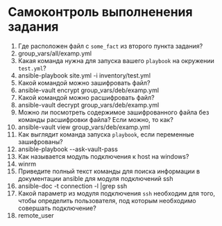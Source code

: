 # Самоконтроль выполненения задания

1. Где расположен файл с `some_fact` из второго пункта задания?
1. group_vars/all/examp.yml
2. Какая команда нужна для запуска вашего `playbook` на окружении `test.yml`?
1. ansible-playbook site.yml -i inventory/test.yml
3. Какой командой можно зашифровать файл?
1. ansible-vault encrypt group_vars/deb/examp.yml
4. Какой командой можно расшифровать файл?
1. ansible-vault decrypt group_vars/deb/examp.yml
5. Можно ли посмотреть содержимое зашифрованного файла без команды расшифровки файла? Если можно, то как?
1. ansible-vault view group_vars/deb/examp.yml
6. Как выглядит команда запуска `playbook`, если переменные зашифрованы?
1. ansible-playbook --ask-vault-pass
7. Как называется модуль подключения к host на windows?
1. winrm
8. Приведите полный текст команды для поиска информации в документации ansible для модуля подключений ssh
1.  ansible-doc -t connection -l |grep ssh
9. Какой параметр из модуля подключения `ssh` необходим для того, чтобы определить пользователя, под которым необходимо совершать подключение?
1. remote_user